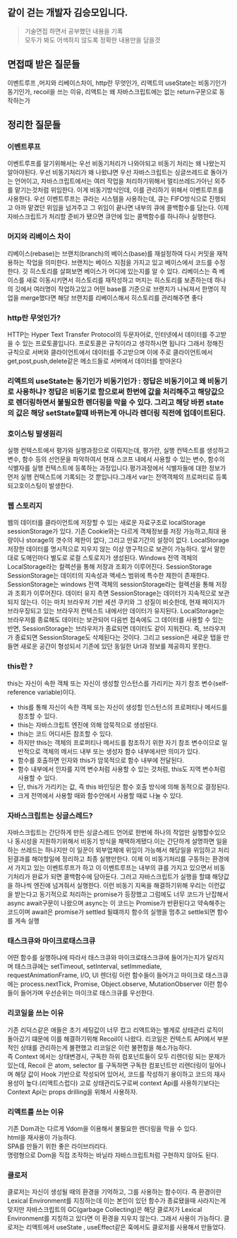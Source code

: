 ## 같이 걷는 개발자 김승모입니다.
> 기술면접 하면서 공부했던 내용을 기록<br/>
> 모두가 봐도 어색하지 않도록 정확한 내용만을 담을것

## 면접때 받은 질문들
이벤트루프 ,머지와 리베이스차이, http란 무엇인가, 리액트의 useState는 비동기인가 동기인가, recoil을 쓰는 이유, 리액트는 왜  자바스크립트에는 없는 return구문으로 동작하는가

## 정리한 질문들

### 이벤트루프 
이벤트루프를 알기위해서는 우선 비동기처리가 나와야되고 비동기 처리는 왜 나왔는지 알아야된다. 우선 비동기처리가 왜 나왔냐면 우선 자바스크립트는 싱글쓰레드로 돌아가는 언어이고, 자바스크립트에서는 여러 작업을 처리하기위해서 멀티쓰레드가아닌 외주를 맡기는것처럼 위임한다. 이게 비동기방식인데, 이를 관리하기 위해서 이벤트루프를 사용한다.	우선 이벤트루프는 큐라는 시스템을 사용하는데, 큐는 FIFO방식으로 진행되고 아까 맡겼던 위임을 넘겨주고 그 위임이 끝나면 내부의 큐에 콜백함수를 담는다. 이제 자바스크립트가 처리할 준비가 됐으면 큐안에 있는 콜백함수를 하나하나 실행한다.

### 머지와 리베이스 차이 
리베이스(rebase)는 브랜치(branch)의 베이스(base)를 재설정하여 다시 커밋을 재적용하는 작업을 의미한다. 브랜치는 베이스 지점을 가지고 있고 베이스에서 코드를 수정한다. 깃 히스토리를 살펴보면 베이스가 어디에 있는지를 알 수 있다.
리베이스는 즉 베이스를 새로 이동시키면서 히스토리를 재작성하고 머지는 히스토리를 보존하는데 하나의 깃에서 여러명이 작업하고있고 어떤 base를 기준으로 브랜치가 나눠져서 한명이 작업을 merge했다면 해당 브랜치를 리베이스해서 히스토리를 관리해주면 좋다

### http란 무엇인가? 
 HTTP는 Hyper Text Transfer Protocol의 두문자어로, 인터넷에서 데이터를 주고받을 수 있는 프로토콜입니다. 프로토콜은 규칙이라고 생각하시면 됩니다
그래서 정해진 규칙으로 서버와 클라이언트에서 데이터를 주고받으며 이에 주로 클라이언트에서 get,post,push,delete같은 메소드들로 서버에서 데이터를 받아온다

### 리액트의 useState는 동기인가 비동기인가 : 정답은 비동기이고 왜 비동기로 사용하냐? 정답은 비동기로 함으로써 한번에 값을 처리해주고 해당값으로 렌더링하면서 불필요한 렌더링을 막을 수 있다. 그리고 해당 바뀐 state의 값은 해당 setState할떄 바뀌는게 아니라 렌더링 직전에 업데이트된다.

### 호이스팅 발생원리 
실행 컨텍스트에서 평가와 실행과정으로 이뤄지는데,  평가란, 실행 컨텍스트를 생성하고 변수, 함수 등의 선언문을 파악하여서 현재 스코프 내에서 사용할 수 있는 변수, 함수의 식별자를 실행 컨텍스트에 등록하는 과정입니다.평가과정에서 식별자들에 대한 정보가 먼저 실행 컨텍스트에 기록되는 것 뿐입니다.그래서 var는 전역객체의 프로퍼티로 등록되고호이스팅이 발생한다.

### 웹 스토리지 
 웹의 데이터를 클라이언트에 저장할 수 있는 새로운 자료구조로 localStorage sessionStorage가 있다.
기존 Cookie와는 다르게 객체정보를 저장 가능하고,최대 용량이나 storage의 갯수의 제한이 없다, 그리고 만료기간의 설정이 없다.
LocalStorage
저장한 데이터를 명시적으로 지우지 않는 이상 영구적으로 보관이 가능하다. 앞서 말한대로 도메인마다 별도로 로컬 스토로지가 생성된다. Windows 전역 객체의 LocalStorage라는 컬렉션을 통해 저장과 조회가 이루어진다.
SessionStorage
SessionStorage는 데이터의 지속성과 액세스 범위에 특수한 제한이 존재한다. SessionStorage는 windows 전역 객체의 sessionStorage라는 컬렉션을 통해 저장과 조회가 이루어진다.
데이터 유지 측면
SessionStorage는 데이터가 지속적으로 보관되지 않는다. 이는 마치 브라우저 기반 세션 쿠키와 그 성질이 비슷한데, 현재 페이지가 브라우징되고 있는 브라우저 컨텍스트 내에서만 데이터가 유지된다.
LocalStorage는 브라우저를 종료해도 데이터는 보관되어 다음번 접속에도 그 데이터를 사용할 수 있는 반면, SessionStorage는 브라우저가 종료되면 데이터도 같이 지워진다. 즉, 브라우저가 종료되면 SessionStorage도 삭제된다는 것이다.
그리고 session은 새로운 탭을 만들면 새로운 공간이 형성되서 기존에 있던 동일한 Url과 정보를 제공하지 못한다.

### this란 ?
this는 자신이 속한 객체 또는 자신이 생성할 인스턴스를 가리키는 자기 참조 변수(self-reference variable)이다.
* this를 통해 자신이 속한 객체 또는 자신이 생성할 인스턴스의 프로퍼티나 메서드를 참조할 수 있다.
* this는 자바스크립트 엔진에 의해 암묵적으로 생성된다.
* this는 코드 어디서든 참조할 수 있다.
* 하지만 this는 객체의 프로퍼티나 메서드를 참조하기 위한 자기 참조 변수이므로 일반적으로 객체의 메서드 내부 또는 생성자 함수 내부에서만 의미가 있다.
* 함수를 호출하면 인자와 this가 암묵적으로 함수 내부에 전달된다.
* 함수 내부에서 인자를 지역 변수처럼 사용할 수 있는 것처럼, this도 지역 변수처럼 사용할 수 있다.
* 단, this가 가리키는 값, 즉 this 바인딩은 함수 호출 방식에 의해 동적으로 결정된다.
* 크게 전역에서 사용할 때와 함수안에서 사용할 때로 나눌 수 있다.

### 자바스크립트는 싱글스레드?
자바스크립트는 간단하게 만든 싱글스레드 언어로 한번에 하나의 작업만 실행할수있으나 동시성을 지원하기위해서 비동기 방식을 채택하게됐다.이는 간단하게 설명하면 일을 하는 쓰레드는 하나지만 이 일꾼이 외부업체에 위임이 가능해서 해당일을 위임하고 처리된결과를 해야할일에 정리하고 최종 실행만한다.
이제 이 비동기처리를 구동하는 환경에서 가지고 있는 이벤트루프가 하고 이 이벤트루프는 내부의 큐를 가지고 있으면서 비동기처리가 완료가 되면 콜백함수에 담아둔다. 그러고 자바스크립트가 실행을 할떄 해당값을 하나씩 엔진에 넘겨줘서 실행한다.
이런 비동기 지옥을 해결하기위해 우리는 이런값을 받는다고 동기적으로 처리하는 promise가 등장했고 그럼에도 너무 코드가 난잡해서 async await구문이 나왔으며 async는 이 코드는 Promise가 반환된다고 약속해주는 코드이며 await은 promise가 settled 될떄까지 함수의 실행을 멈추고 settle되면 함수를 게속 실행

### 태스크큐와 마이크로태스크큐
어떤 함수를 실행하냐에 따라서 태스크큐와 마이크로태스크큐에 들어가는지가 달라지며 태스크큐에는 setTimeout, setInterval, setImmediate, requestAnimationFrame, I/O, UI 렌더링 이런 함수들이 들어가고
마이크로 태스크큐에는
process.nextTick, Promise, Object.observe, MutationObserver
이런 함수들이 들어가며 우선순위는 마이크로 태스크큐를 우선한다.

### 리코일을 쓰는 이유
기존 리덕스같은 애들은 초기 세팅값이 너무 컸고 리액트와는 별게로 상태관리 로직이 돌아갔기 떄문에 이를 해결하기위해 Recoil이 나왔다. 리코일은 컨텍스트 API에서 부분적인 상태를 관리하는게 불편했고 리코일은 이런 불편함을 해소가능하다.<br>
즉 Context 에서는 상태변경시, 구독한 하위 컴포넌트들이 모두 리렌더링 되는 문제가 있는데, Recoil 은 atom, selector 를 구독하면 구독한 컴포넌트만 리렌더링이 일어나며 해당 값이 Hook 기반으로 작성되어 있어서, 코드를 작성하기 용이하고 코드의 재사용성이 높다.(리액트스럽다) 
고로 상태관리도구로써 context Api를 사용하기보다는 Context Api는 props drilling을 위해서 사용하자.

### 리액트를 쓰는 이유
기존 Dom과는 다르게 Vdom을 이용해서 불필요한 렌더링을 막을 수 있다. <br>
html을 재사용이 가능하다. <br>
SPA를 만들기 위한 좋은 라이브러리다. <br>
명령형으로 Dom을 직접 조작하는 바닐라 자바스크립트처럼 구현하지 않아도 된다.

### 클로저
클로저는 자신이 생성될 때의 환경을 기억하고, 그를 사용하는 함수이다. 즉 환경이란 Lexical Environment를 지칭하는데 이는 본인이 있던 함수가 종료됐을때 사라지는게 맞지만 자바스크립트의 GC(garbage Collecting)은 해당 클로저가 Lexical Environment를 지칭하고 있다면 이 환경을 지우지 않는다. 그래서 사용이 가능하다.
클로저는 리액트에서 useState , useEffect같은 훅에서도 클로저를 사용해서 만들었다.

